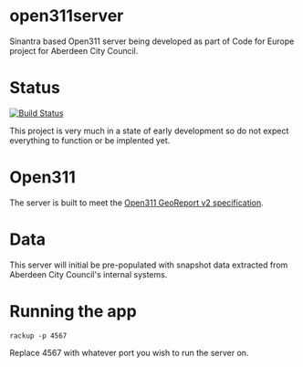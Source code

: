 open311server
=============

Sinantra based Open311 server being developed as part of Code for Europe project for Aberdeen City Council.


Status
======

[![Build Status](https://travis-ci.org/andrewsage/open311server.svg?branch=master)](https://travis-ci.org/andrewsage/open311server)

This project is very much in a state of early development so do not expect everything to function or be implented yet.


Open311
=======

The server is built to meet the [Open311 GeoReport v2 specification](http://wiki.open311.org/GeoReport_v2).


Data
====

This server will initial be pre-populated with snapshot data extracted from Aberdeen City Council's internal systems.

Running the app
===

`rackup -p 4567`

Replace 4567 with whatever port you wish to run the server on.
